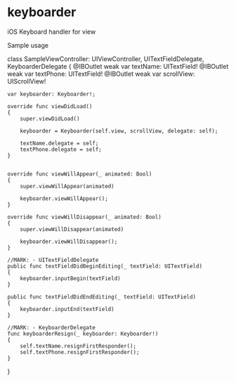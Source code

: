 # keyboarder
iOS Keyboard handler for view 

Sample usage

class SampleViewController: UIViewController, UITextFieldDelegate, KeyboarderDelegate
{
    @IBOutlet weak var textName: UITextField!
    @IBOutlet weak var textPhone: UITextField!
    @IBOutlet weak var scrollView: UIScrollView!

    var keyboarder: Keyboarder!;
    
    override func viewDidLoad()
    {
        super.viewDidLoad()

        keyboarder = Keyboarder(self.view, scrollView, delegate: self);

        textName.delegate = self;
        textPhone.delegate = self;
    }
    
    
    override func viewWillAppear(_ animated: Bool)
    {
        super.viewWillAppear(animated)
        
        keyboarder.viewWillAppear();
    }
    
    override func viewWillDisappear(_ animated: Bool)
    {
        super.viewWillDisappear(animated)
        
        keyboarder.viewWillDisappear();
    }
    
    //MARK: - UITextFieldDelegate
    public func textFieldDidBeginEditing(_ textField: UITextField)
    {
        keyboarder.inputBegin(textField)
    }
    
    public func textFieldDidEndEditing(_ textField: UITextField)
    {
        keyboarder.inputEnd(textField)
    }
    
    //MARK: - KeyboarderDelegate
    func keyboarderResign(_ keyboarder: Keyboarder!)
    {
        self.textName.resignFirstResponder();
        self.textPhone.resignFirstResponder();
    }   
}

